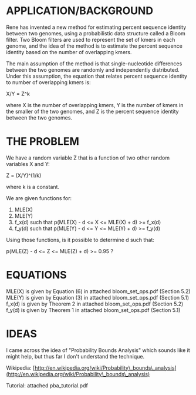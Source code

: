 # APPLICATION/BACKGROUND

Rene has invented a new method for estimating percent sequence identity between two genomes, using a probabilistic data structure called a Bloom filter.  Two Bloom filters are used to represent the set of kmers in each genome, and the idea of the method is to estimate the percent sequence identity based on the number of overlapping kmers.

The main assumption of the method is that single-nucleotide differences between the two genomes are randomly and independently distributed.  Under this assumption, the equation that relates percent sequence identity to number of overlapping kmers is:

X/Y = Z^k

where X is the number of overlapping kmers, Y is the number of kmers in the smaller of the two genomes, and Z is the percent sequence identity between the two genomes.

# THE PROBLEM

We have a random variable Z that is a function of two other random
variables X and Y:

Z = (X/Y)^(1/k)

where k is a constant.

We are given functions for:

1. MLE(X)
2. MLE(Y)
3. f\_x(d) such that p(MLE(X) - d <= X <= MLE(X) + d) >= f\_x(d)
4. f\_y(d) such that p(MLE(Y) - d <= Y <= MLE(Y) + d) >= f\_y(d)

Using those functions, is it possible to determine d such that:

p(MLE(Z) - d <= Z <= MLE(Z) + d) >= 0.95 ?

# EQUATIONS

MLE(X) is given by Equation (6) in attached bloom\_set\_ops.pdf (Section 5.2)
MLE(Y) is given by Equation (3) in attached bloom\_set\_ops.pdf (Section 5.1)
f\_x(d) is given by Theorem 2 in attached bloom\_set\_ops.pdf (Section 5.2)
f\_y(d) is given by Theorem 1 in attached bloom\_set\_ops.pdf (Section 5.1)

# IDEAS

I came across the idea of "Probability Bounds Analysis" which sounds like it might help, but thus far I don't understand the technique.

Wikipedia: [http://en.wikipedia.org/wiki/Probability\_bounds\_analysis](http://en.wikipedia.org/wiki/Probability\_bounds\_analysis)

Tutorial: attached pba\_tutorial.pdf
